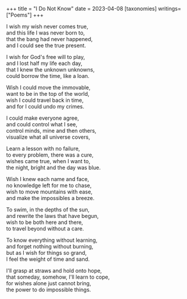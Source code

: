+++
title = "I Do Not Know"
date = 2023-04-08
[taxonomies]
writings=["Poems"]
+++

I wish my wish never comes true,  
and this life I was never born to,  
that the bang had never happened,  
and I could see the true present.  
  
I wish for God's free will to play,  
and I lost half my life each day,  
that I knew the unknown unknowns,  
could borrow the time, like a loan.  
  
Wish I could move the immovable,  
want to be in the top of the world,  
wish I could travel back in time,  
and for I could undo my crimes.  
  
I could make everyone agree,  
and could control what I see,  
control minds, mine and then others,  
visualize what all universe covers,  
  
Learn a lesson with no failure,  
to every problem, there was a cure,  
wishes came true, when I want to,  
the night, bright and the day was blue.  
  
Wish I knew each name and face,  
no knowledge left for me to chase,  
wish to move mountains with ease,  
and make the impossibles a breeze.  
  
To swim, in the depths of the sun,  
and rewrite the laws that have begun,  
wish to be both here and there,  
to travel beyond without a care.  
  
To know everything without learning,  
and forget nothing without burning,  
but as I wish for things so grand,  
I feel the weight of time and sand.  
  
I'll grasp at straws and hold onto hope,  
that someday, somehow, I'll learn to cope,  
for wishes alone just cannot bring,  
the power to do impossible things.  
